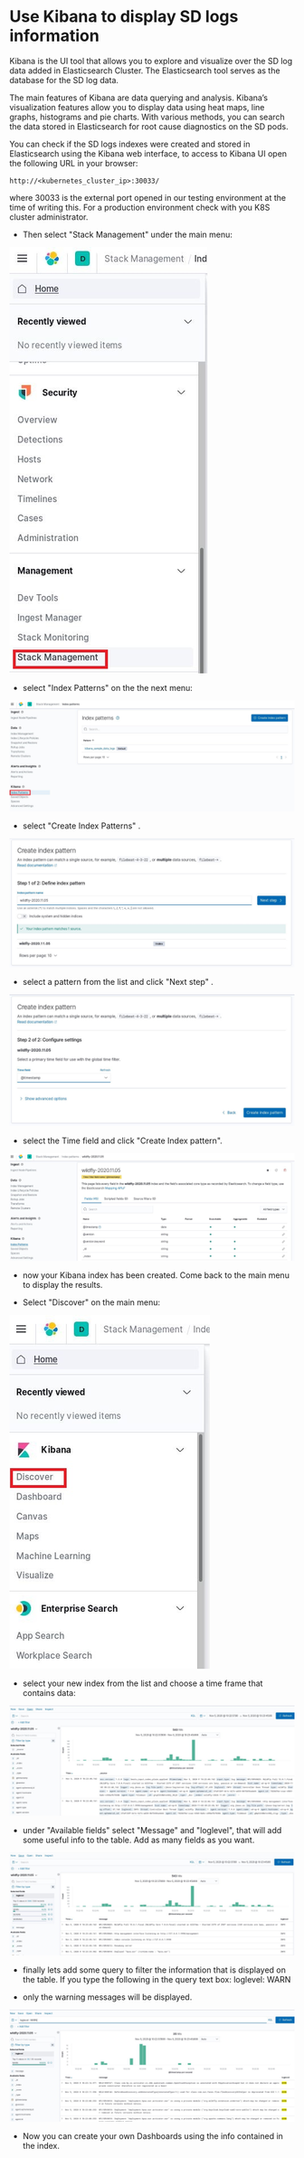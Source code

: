 # Use Kibana to display SD logs information

Kibana is the UI tool that allows you to explore and visualize over the SD log data added in Elasticsearch Cluster. The Elasticsearch tool serves as the database for the SD log data.

The main features of Kibana are data querying and analysis. Kibana’s visualization features allow you to display data using heat maps, line graphs, histograms and pie charts. With various methods, you can search the data stored in Elasticsearch for root cause diagnostics on the SD pods.

You can check if the SD logs indexes were created and stored in Elasticsearch using the Kibana web interface, to access to Kibana UI open the following URL in your browser:

    http://<kubernetes_cluster_ip>:30033/

where 30033 is the external port opened in our testing environment at the time of writing this. For a production environment check with you K8S cluster administrator.

 - Then select "Stack Management" under the main menu:

![Import window](./images/Kibana1.JPG)

 - select "Index Patterns" on the the next menu:

![Import window](./images/Kibana2.JPG)

 - select "Create Index Patterns" .

![Import window](./images/Kibana3.JPG)

 - select a pattern from the list and click "Next step" .

![Import window](./images/Kibana4.JPG)

 - select the Time field and click "Create Index pattern".

![Import window](./images/Kibana5.JPG)

 - now your Kibana index has been created. Come back to the main menu to display the results.

 - Select "Discover" on the main menu:

![Import window](./images/Kibana6.JPG)

 - select your new index from the list and choose a time frame that contains data: 

![Import window](./images/Kibana7.JPG)

 - under "Available fields" select "Message" and "loglevel", that will add some useful info to the table. Add as many fields as you want.

![Import window](./images/Kibana8.JPG)

 - finally lets add some query to filter the information that is displayed on the table. If you type the following in the query text box: loglevel: WARN

  - only the warning messages will be displayed.

![Import window](./images/Kibana9.JPG)

 - Now you can create your own Dashboards using the info contained in the index.
